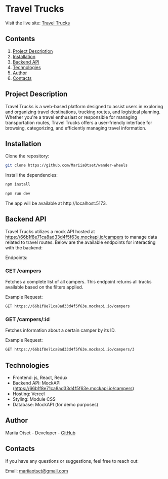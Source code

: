 # Travel Trucks

Visit the live site: [Travel Trucks](https://wander-wheels-two.vercel.app/)

## Contents

1. [Project Description](#project-description)
2. [Installation](#installation)
3. [Backend API](#backend-api)
4. [Technologies](#technologies)
5. [Author](#author)
6. [Contacts](#contacts)

## Project Description

Travel Trucks is a web-based platform designed to assist users in exploring and organizing travel destinations, trucking routes, and logistical planning. Whether you're a travel enthusiast or responsible for managing transportation routes, Travel Trucks offers a user-friendly interface for browsing, categorizing, and efficiently managing travel information.

## Installation

Clone the repository:

```bash
git clone https://github.com/MariiaOtset/wander-wheels
```

Install the dependencies:

```bash
npm install
```

```bash
npm run dev
```

The app will be available at http://localhost:5173.

## Backend API

Travel Trucks utilizes a mock API hosted at https://66b1f8e71ca8ad33d4f5f63e.mockapi.io/campers
to manage data related to travel routes. Below are the available endpoints for interacting with the backend:

Endpoints:

### GET /campers

Fetches a complete list of all campers. This endpoint returns all tracks available based on the filters applied.

Example Request:

```bash
GET https://66b1f8e71ca8ad33d4f5f63e.mockapi.io/campers
```

### GET /campers/:id

Fetches information about a certain camper by its ID.

Example Request:

```bash
GET https://66b1f8e71ca8ad33d4f5f63e.mockapi.io/campers/3
```

## Technologies

- Frontend: js, React, Redux
- Backend API: MockAPI (https://66b1f8e71ca8ad33d4f5f63e.mockapi.io/campers)
- Hosting: Vercel
- Styling: Module CSS
- Database: MockAPI (for demo purposes)

## Author

Mariia Otset - Developer - [GitHub](https://github.com/MariiaOtset)

## Contacts

If you have any questions or suggestions, feel free to reach out:

Email: mariiaotset@gmail.com
